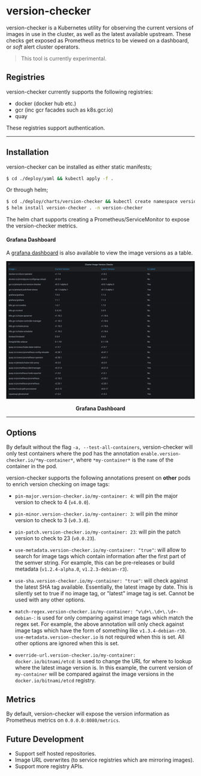 # version-checker

version-checker is a Kubernetes utility for observing the current versions of
images in use in the cluster, as well as the latest available upstream. These
checks get exposed as Prometheus metrics to be viewed on a dashboard, or _soft_
alert cluster operators.

> This tool is currently experimental.

## Registries

version-checker currently supports the following registries:

- docker (docker hub etc.)
- gcr (inc gcr facades such as k8s.gcr.io)
- quay

These registries support authentication.

---

## Installation

version-checker can be installed as either static manifests;

```sh
$ cd ./deploy/yaml && kubectl apply -f .
```

Or through helm;

```sh
$ cd ./deploy/charts/version-checker && kubectl create namespace version-checker
$ helm install version-checker . -n version-checker
```

The helm chart supports creating a Prometheus/ServiceMonitor to expose the
version-checker metrics.

#### Grafana Dashboard

A [grafana dashboard](https://grafana.com/grafana/dashboards/12833) is also
available to view the image versions as a table.

![](img/grafana.jpg)
<center></center>
<p align="center">
  <b>Grafana Dashboard</b><br>
</p>

---

## Options

By default without the flag `-a, --test-all-containers`, version-checker will
only test containers where the pod has the annotation
`enable.version-checker.io/*my-container*`, where `*my-container*` is the `name`
of the container in the pod.

version-checker supports the following annotations present on **other** pods to
enrich version checking on image tags:

- `pin-major.version-checker.io/my-container: 4`: will pin the major version to
    check to 4 (`v4.0.0`).

- `pin-minor.version-checker.io/my-container: 3`: will pin the minor version to
    check to 3 (`v0.3.0`).

- `pin-patch.version-checker.io/my-container: 23`: will pin the patch version to
    check to 23 (`v0.0.23`).

- `use-metadata.version-checker.io/my-container: "true"`: will allow to search
    for image tags which contain information after the first part of the semver
    string. For example, this can be pre-releases or build metadata
    (`v1.2.4-alpha.0`, `v1.2.3-debian-r3`).

- `use-sha.version-checker.io/my-container: "true"`: will check against the latest
    SHA tag available. Essentially, the latest image by date. This is silently
    set to true if no image tag, or "latest" image tag is set. Cannot be used with
    any other options.

- `match-regex.version-checker.io/my-container: ^v\d+\.\d+\.\d+-debian-`: is
    used for only comparing against image tags which match the regex set. For
    example, the above annotation will only check against image tags which have
    the form of something like `v1.3.4-debian-r30`.
    `use-metadata.version-checker.io` is not required when this is set. All
    other options are ignored when this is set.

- `override-url.version-checker.io/my-container: docker.io/bitnami/etcd`: is
    used to change the URL for where to lookup where the latest image version
    is. In this example, the current version of `my-container` will be compared
    against the image versions in the `docker.io/bitnami/etcd` registry.

## Metrics

By default, version-checker will expose the version information as Prometheus
metrics on `0.0.0.0:8080/metrics`.

## Future Development

- Support self hosted repositories.
- Image URL overwrites (to service registries which are mirroring images).
- Support more registry APIs.
